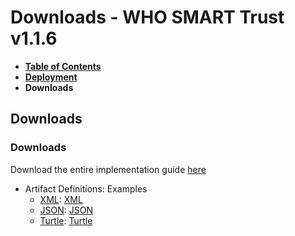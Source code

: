 # Downloads - WHO SMART Trust v1.1.6

* [**Table of Contents**](toc.md)
* [**Deployment**](deployment.md)
* **Downloads**

## Downloads

### Downloads

 Download the entire implementation guide [here](full-ig.zip) 

* Artifact Definitions: Examples
  * [XML](definitions.xml.zip): [XML](examples.xml.zip)
  * [JSON](definitions.json.zip): [JSON](examples.json.zip)
  * [Turtle](definitions.ttl.zip): [Turtle](examples.ttl.zip)

